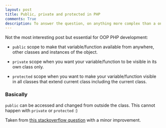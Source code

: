 ```yaml
---
layout: post
title: Public, private and protected in PHP
comments: True
description: To answer the question, on anything more complex than a one page site it is worth using Sass. There is a tiny learning curve, native CSS works in Sass, Sass just adds to CSS.
---
```


Not the most interesting post but essential for OOP PHP development: 

* <code>public</code> scope to make that variable/function available from anywhere, other classes and instances of the object.

* <code>private</code> scope when you want your variable/function to be visible in its own class only.

* <code>protected</code> scope when you want to make your variable/function visible in all classes that extend current class including the current class.


### Basically ###


<code>public</code> can be accessed and changed from outside the class. This cannot happen with <code>private</code> or <code>protected</code> :)

Taken from [this stackoverflow question](http://stackoverflow.com/questions/4361553/php-public-private-protected) with a minor improvement.